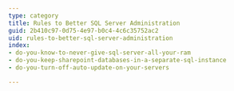 ```yaml
---
type: category
title: Rules to Better SQL Server Administration
guid: 2b410c97-0d75-4e97-b0c4-4c6c35752ac2
uid: rules-to-better-sql-server-administration
index:
- do-you-know-to-never-give-sql-server-all-your-ram
- do-you-keep-sharepoint-databases-in-a-separate-sql-instance
- do-you-turn-off-auto-update-on-your-servers

---
```

 

